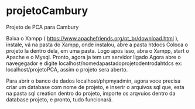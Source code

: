 # projetoCambury
Projeto de PCA para Cambury

Baixa o Xampp ( https://www.apachefriends.org/pt_br/download.html ), instale, vá na pasta do Xampp, onde instalou, abre a pasta htdocs
Coloca o projeto la dentro dela, em uma pasta. Logo apos isso, abra o Xampp, start o Apache e o Mysql. Pronto, agora ja tem um servidor ligado
Agora  abre o navegegador e digite localhost/nomedapastadoprojetodentrodahtdcs ex: localhost/projetoPCA, assim o projeto sera aberto. 

Para abrir o banco de dados localhost/phpmyadmin, agora voce precisa criar um database com nome de projeto, e inserir o arquivos sql que, 
esta na pasta sql creation dentro do projeto, importe os arqvuios dentro da database projeto, e pronto, tudo funcionará.
